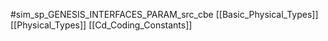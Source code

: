 #sim_sp_GENESIS_INTERFACES_PARAM_src_cbe
[[Basic_Physical_Types]]
[[Physical_Types]]
[[Cd_Coding_Constants]]
